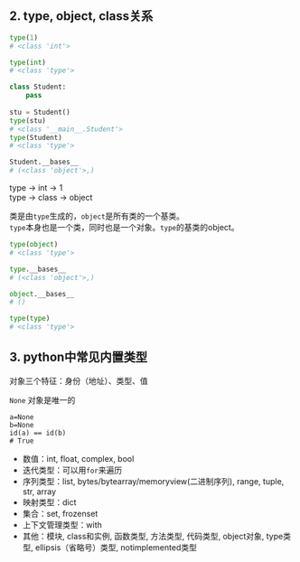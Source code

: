 
## 2. type, object, class关系

```python
type(1)
# <class 'int'>

type(int)
# <class 'type'>
```
```python
class Student:
    pass
    
stu = Student()
type(stu)
# <class '__main__.Student'>
type(Student)
# <class 'type'>

Student.__bases__
# (<class 'object'>,)
```

type -> int -> 1  
type -> class -> object  

类是由`type`生成的，`object`是所有类的一个基类。  
`type`本身也是一个类，同时也是一个对象。`type`的基类的object。

```python
type(object)
# <class 'type'>

type.__bases__
# (<class 'object'>,)

object.__bases__
# ()

type(type)
# <class 'type'>
```

## 3. python中常见内置类型 

对象三个特征：身份（地址）、类型、值

`None` 对象是唯一的
```
a=None
b=None
id(a) == id(b)
# True
```

- 数值：int, float, complex, bool
- 迭代类型：可以用`for`来遍历
- 序列类型：list, bytes/bytearray/memoryview(二进制序列), range, tuple, str, array
- 映射类型：dict
- 集合：set, frozenset
- 上下文管理类型：with
- 其他：模块, class和实例, 函数类型, 方法类型, 代码类型, object对象, type类型, ellipsis（省略号）类型, notimplemented类型